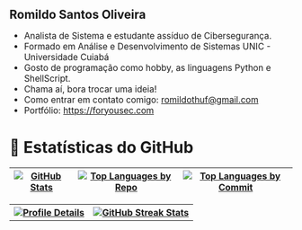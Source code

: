 <h1 class="heading-element" dir="auto" style="font-size: 1.5em;"> Romildo Santos Oliveira </h1>

<ul dir="auto" style="font-size: 1.1em;">
<li>Analista de Sistema e estudante assíduo de Cibersegurança.</li>
<li>Formado em Análise e Desenvolvimento de Sistemas UNIC - Universidade Cuiabá</li>
<li>Gosto de programação como hobby, as linguagens Python e ShellScript.</li>
<li>Chama aí, bora trocar uma ideia!</li>
<li>Como entrar em contato comigo: <a href="mailto:romildothuf@gmail.com">romildothuf@gmail.com</a></li>
<li>Portfólio: <a href="https://foryousec.com" rel="nofollow">https://foryousec.com</a></li>
</ul>

# 🌟 Estatísticas do GitHub

<div align="center">

<table>
<thead>
<tr>
<th align="center">
<a target="_blank" rel="noopener noreferrer nofollow" href="http://github-profile-summary-cards.vercel.app/api/cards/stats?username=thufcode&theme=github_dark">
<img src="http://github-profile-summary-cards.vercel.app/api/cards/stats?username=thufcode&theme=github_dark" alt="GitHub Stats" style="max-width: 100%;">
</a>
</th>
<th align="center">
<a target="_blank" rel="noopener noreferrer nofollow" href="http://github-profile-summary-cards.vercel.app/api/cards/repos-per-language?username=thufcode&theme=github_dark">
<img src="http://github-profile-summary-cards.vercel.app/api/cards/repos-per-language?username=thufcode&theme=github_dark" alt="Top Languages by Repo" style="max-width: 100%;">
</a>
</th>
<th align="center">
<a target="_blank" rel="noopener noreferrer nofollow" href="http://github-profile-summary-cards.vercel.app/api/cards/most-commit-language?username=thufcode&theme=github_dark">
<img src="http://github-profile-summary-cards.vercel.app/api/cards/most-commit-language?username=thufcode&theme=github_dark" alt="Top Languages by Commit" style="max-width: 100%;">
</a>
</th>
</tr>
</thead>
</table>

<table>
<tr>
<th align="center">
<a target="_blank" rel="noopener noreferrer nofollow" href="http://github-profile-summary-cards.vercel.app/api/cards/profile-details?username=thufcode&theme=github_dark">
<img src="http://github-profile-summary-cards.vercel.app/api/cards/profile-details?username=thufcode&theme=github_dark" alt="Profile Details" style="max-width: 100%;">
</a>
</th>
<th align="center">
<a target="_blank" rel="noopener noreferrer nofollow" href="https://github-readme-streak-stats.herokuapp.com?user=thufcode&theme=github-dark&hide_border=true">
<img src="https://github-readme-streak-stats.herokuapp.com?user=thufcode&theme=github-dark&hide_border=true" alt="GitHub Streak Stats" style="max-width: 100%;">
</a>
</th>
</tr>
</table>

</div>
